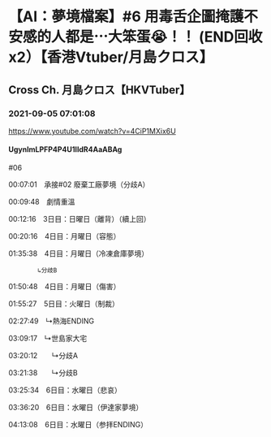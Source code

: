 # 【AI：夢境檔案】#6 用毒舌企圖掩護不安感的人都是⋯大笨蛋😭！！ (END回收x2）【香港Vtuber/月島クロス】
## Cross Ch. 月島クロス【HKVTuber】
### 2021-09-05 07:01:08
https://www.youtube.com/watch?v=4CiP1MXix6U
#### UgynlmLPFP4P4U1lldR4AaABAg
#06



00:07:01　承接#02 廢棄工廠夢境（分歧A）

00:09:48　劇情重溫

00:12:16　3日目：日曜日（離背）（續上回）

00:20:16　4日目：月曜日（容態）

01:35:38　4日目：月曜日（冷凍倉庫夢境）

		    ↳分歧B

01:50:48　4日目：月曜日（傷害）

01:55:27　5日目：火曜日（制裁）

02:27:49　↳熱海ENDING

03:09:17　↳世島家大宅

03:20:12　　↳分歧A

03:21:38　　↳分歧B

03:25:34　6日目：水曜日（悲哀）

03:36:20　6日目：水曜日（伊達家夢境）

04:13:08　6日目：水曜日（参拝ENDING）

